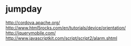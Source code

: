 jumpday
=======

http://cordova.apache.org/ <br>
http://www.html5rocks.com/en/tutorials/device/orientation/ <br>
http://jquerymobile.com/ <br>
http://www.javascriptkit.com/script/script2/alarm.shtml <br>
